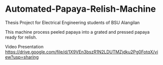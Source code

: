 # Automated-Papaya-Relish-Machine
Thesis Project for Electrical Engineering students of BSU Alangilan

This machine process peeled papaya into a grated and pressed papaya ready for relish.

Video Presentation
https://drive.google.com/file/d/1X9VEn3bszR1N2LDUTMZjdku2Pg0FotqX/view?usp=sharing
